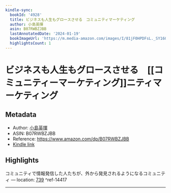 ```yaml
---
kindle-sync:
  bookId: '4928'
  title: ビジネスも人生もグロースさせる　コミュニティマーケティング
  author: 小島英揮
  asin: B07RWBZJBB
  lastAnnotatedDate: '2024-01-19'
  bookImageUrl: 'https://m.media-amazon.com/images/I/81jF0HPDFsL._SY160.jpg'
  highlightsCount: 1
---
```

# ビジネスも人生もグロースさせる　[[コミュニティーマーケティング]]ニティマーケティング
## Metadata
* Author: [小島英揮](https://www.amazon.comundefined)
* ASIN: B07RWBZJBB
* Reference: https://www.amazon.com/dp/B07RWBZJBB
* [Kindle link](kindle://book?action=open&asin=B07RWBZJBB)

## Highlights
コミュニティで情報発信した人たちが、外から発見されるようになるコミュニティ — location: [739](kindle://book?action=open&asin=B07RWBZJBB&location=739) ^ref-14417

---
